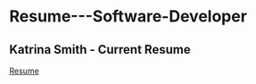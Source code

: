 # Resume---Software-Developer
## Katrina Smith - Current Resume

[Resume](https://ggcedu-my.sharepoint.com/:w:/g/personal/ksmith10_ggc_edu/ESJsuiSrY1BNlOtvVlhR6hgBpkqPjoonrXNPQV7o1yw4eA?e=Ogkf8o)
